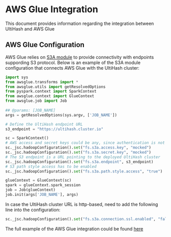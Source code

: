 # AWS Glue Integration

This document provides information regarding the integration between UltiHash and AWS Glue

## AWS Glue Configuration

AWS Glue relies on [S3A module](https://hadoop.apache.org/docs/stable/hadoop-aws/tools/hadoop-aws/index.html) to provide connectivity with endpoints suppording S3 protocol. Below is an example of the S3A module configuration that connects AWS Glue with the UltiHash cluster:
```python
import sys
from awsglue.transforms import *
from awsglue.utils import getResolvedOptions
from pyspark.context import SparkContext
from awsglue.context import GlueContext
from awsglue.job import Job
 
## @params: [JOB_NAME]
args = getResolvedOptions(sys.argv, ['JOB_NAME'])

# Define the UltiHash endpoint URL 
s3_endpoint = "https://ultihash.cluster.io"

sc = SparkContext()
# AWS access and secret keys could be any, since authentication is not yet supported by UltiHash
sc._jsc.hadoopConfiguration().set("fs.s3a.access.key", "mocked")
sc._jsc.hadoopConfiguration().set("fs.s3a.secret.key", "mocked")
# The S3 endpoint is a URL pointing to the deployed UltiHash cluster
sc._jsc.hadoopConfiguration().set("fs.s3a.endpoint", s3_endpoint)
# S3 path style access has to be enabled
sc._jsc.hadoopConfiguration().set("fs.s3a.path.style.access", "true")

glueContext = GlueContext(sc)
spark = glueContext.spark_session
job = Job(glueContext)
job.init(args['JOB_NAME'], args)
``` 
In case the UltiHash cluster URL is http-based, need to add the following line into the configuration:
```python
sc._jsc.hadoopConfiguration().set("fs.s3a.connection.ssl.enabled", "false")
```

The full example of the AWS Glue integration could be found [here](./integration.py)